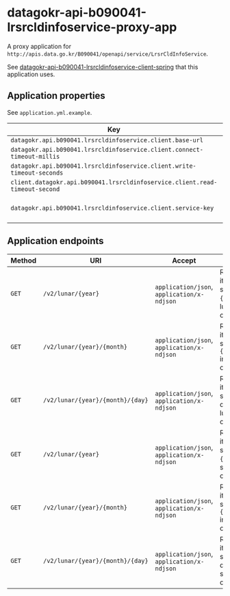 # datagokr-api-b090041-lrsrcldinfoservice-proxy-app

A proxy application for `http://apis.data.go.kr/B090041/openapi/service/LrsrCldInfoService`.

See [datagokr-api-b090041-lrsrcldinfoservice-client-spring](https://github.com/jinahya/datagokr-api-b090041-lrsrcldinfoservice-client-spring)
that this application uses.

## Application properties

See `application.yml.example`.

|Key|Default value|Description|
|---|-------------|-----------|
|`datagokr.api.b090041.lrsrcldinfoservice.client.base-url`|`http://.../LrsrCldInfoService`||
|`datagokr.api.b090041.lrsrcldinfoservice.client.connect-timeout-millis`|`2000`||
|`datagokr.api.b090041.lrsrcldinfoservice.client.write-timeout-seconds`|`2`||
|`client.datagokr.api.b090041.lrsrcldinfoservice.client.read-timeout-second`|`10`||
|`datagokr.api.b090041.lrsrcldinfoservice.client.service-key`||Provided by the service provider|

## Application endpoints

|Method|URI|Accept|Notes|
|------|----|------|-----|
|`GET`|`/v2/lunar/{year}`|`application/json`, `application/x-ndjson`|Reads all items in specified `{year}` in lunar calendar|
|`GET`|`/v2/lunar/{year}/{month}`|`application/json`, `application/x-ndjson`|Reads all items in specified `{month}` in lunar calendar|
|`GET`|`/v2/lunar/{year}/{month}/{day}`|`application/json`, `application/x-ndjson`|Reads an item of specified date in lunar calendar|
|`GET`|`/v2/lunar/{year}`|`application/json`, `application/x-ndjson`|Reads all items in specified `{year}` in solar calendar|
|`GET`|`/v2/lunar/{year}/{month}`|`application/json`, `application/x-ndjson`|Reads all items in specified `{month}` in solar calendar|
|`GET`|`/v2/lunar/{year}/{month}/{day}`|`application/json`, `application/x-ndjson`|Reads an item of specified date in solar calendar|

